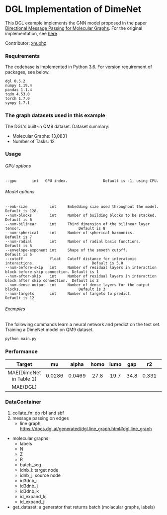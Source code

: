 # DGL Implementation of DimeNet

This DGL example implements the GNN model proposed in the paper [Directional Message Passing for Molecular Graphs](https://arxiv.org/abs/2003.03123). For the original implementation, see [here](https://github.com/klicperajo/dimenet).

Contributor: [xnuohz](https://github.com/xnuohz)

### Requirements
The codebase is implemented in Python 3.6. For version requirement of packages, see below.

```
dgl 0.5.2
numpy 1.19.4
pandas 1.1.4
tqdm 4.53.0
torch 1.7.0
sympy 1.7.1
```

### The graph datasets used in this example

The DGL's built-in QM9 dataset. Dataset summary:

* Molecular Graphs: 13,0831
* Number of Tasks: 12

### Usage

###### GPU options
```
--gpu       int   GPU index.                Default is -1, using CPU.
```

###### Model options
```
--emb-size          int     Embedding size used throughout the model.                              Default is 128.
--num-blocks        int     Number of building blocks to be stacked.                               Default is 6   
--num-bilinear      int     Third dimension of the bilinear layer tensor.                          Default is 8   
--num-spherical     int     Number of spherical harmonics.                                         Default is 7   
--num-radial        int     Number of radial basis functions.                                      Default is 6   
--envelope-exponent int     Shape of the smooth cutoff.                                            Default is 5   
--cutoff            float   Cutoff distance for interatomic interactions.                          Default is 5.0 
--num-before-skip   int     Number of residual layers in interaction block before skip connection. Default is 1   
--num-after-skip    int     Number of residual layers in interaction block after skip connection.  Default is 2   
--num-dense-output  int     Number of dense layers for the output blocks.                          Default is 3   
--num-targets       int     Number of targets to predict.                                          Default is 12  
```

###### Examples

The following commands learn a neural network and predict on the test set.
Training a DimeNet model on QM9 dataset.
```bash
python main.py
```

### Performance

| Target | mu | alpha | homo | lumo | gap | r2 | zpve | U0 | U | H | G | Cv |
| :-: | :-: | :-: | :-: | :-: | :-: | :-: | :-: | :-: | :-: | :-: | :-: | :-: |
| MAE(DimeNet in Table 1) | 0.0286 | 0.0469 | 27.8 | 19.7 | 34.8 | 0.331 | 1.29 | 8.02 | 7.89 | 8.11 | 8.98 | 0.0249 |
| MAE(DGL) |  |  |  |  |  |  |  |  |  |  |  |  |

### DataContainer

1. collate_fn: do rbf and sbf
2. message passing on edges
    - line graph, https://docs.dgl.ai/generated/dgl.line_graph.html#dgl.line_graph

* molecular graphs:
  - labels
  - N
  - Z
  - R
  - batch_seg
  - idnb_i: target node
  - idnb_j: source node
  - id3dnb_i
  - id3dnb_j
  - id3dnb_k
  - id_expand_kj
  - id_expand_ji
* get_dataset: a generator that returns batch (molacular graphs, labels)